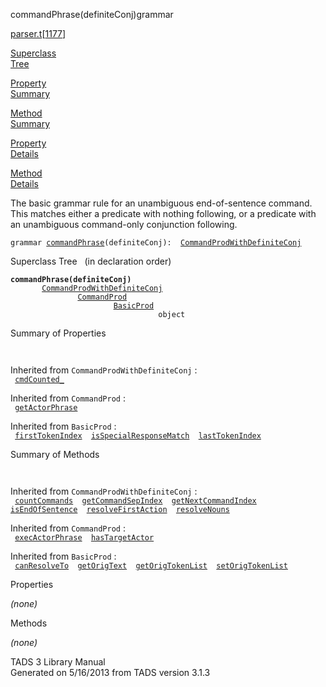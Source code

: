 ---
---
<span class="title">commandPhrase(definiteConj)</span><span class="type">grammar</span>

[parser.t](../file/parser.t.html)\[[1177](../source/parser.t.html#1177)\]

[Superclass  
Tree](#_SuperClassTree_)

[Property  
Summary](#_PropSummary_)

[Method  
Summary](#_MethodSummary_)

[Property  
Details](#_Properties_)

[Method  
Details](#_Methods_)

<div class="fdesc">

The basic grammar rule for an unambiguous end-of-sentence command. This
matches either a predicate with nothing following, or a predicate with
an unambiguous command-only conjunction following.

`grammar `<span class="gramalt">[`commandPhrase`](../object/commandPhrase.html)`(definiteConj)`</span>` :   `[`CommandProdWithDefiniteConj`](../object/CommandProdWithDefiniteConj.html)

</div>

<span id="_SuperClassTree_"></span>

<div class="mjhd">

<span class="hdln">Superclass Tree</span>   (in declaration order)

</div>

**`commandPhrase(definiteConj)`**  
`         `[`CommandProdWithDefiniteConj`](../object/CommandProdWithDefiniteConj.html)  
`                 `[`CommandProd`](../object/CommandProd.html)  
`                         `[`BasicProd`](../object/BasicProd.html)  
`                                 object`  
<span id="_PropSummary_"></span>

<div class="mjhd">

<span class="hdln">Summary of Properties</span>  

</div>

` `

Inherited from `CommandProdWithDefiniteConj` :  
` `[`cmdCounted_`](../object/CommandProdWithDefiniteConj.html#cmdCounted_)`  `

Inherited from `CommandProd` :  
` `[`getActorPhrase`](../object/CommandProd.html#getActorPhrase)`  `

Inherited from `BasicProd` :  
` `[`firstTokenIndex`](../object/BasicProd.html#firstTokenIndex)`  `[`isSpecialResponseMatch`](../object/BasicProd.html#isSpecialResponseMatch)`  `[`lastTokenIndex`](../object/BasicProd.html#lastTokenIndex)`  `

<span id="_MethodSummary_"></span>

<div class="mjhd">

<span class="hdln">Summary of Methods</span>  

</div>

` `

Inherited from `CommandProdWithDefiniteConj` :  
` `[`countCommands`](../object/CommandProdWithDefiniteConj.html#countCommands)`  `[`getCommandSepIndex`](../object/CommandProdWithDefiniteConj.html#getCommandSepIndex)`  `[`getNextCommandIndex`](../object/CommandProdWithDefiniteConj.html#getNextCommandIndex)`  `[`isEndOfSentence`](../object/CommandProdWithDefiniteConj.html#isEndOfSentence)`  `[`resolveFirstAction`](../object/CommandProdWithDefiniteConj.html#resolveFirstAction)`  `[`resolveNouns`](../object/CommandProdWithDefiniteConj.html#resolveNouns)`  `

Inherited from `CommandProd` :  
` `[`execActorPhrase`](../object/CommandProd.html#execActorPhrase)`  `[`hasTargetActor`](../object/CommandProd.html#hasTargetActor)`  `

Inherited from `BasicProd` :  
` `[`canResolveTo`](../object/BasicProd.html#canResolveTo)`  `[`getOrigText`](../object/BasicProd.html#getOrigText)`  `[`getOrigTokenList`](../object/BasicProd.html#getOrigTokenList)`  `[`setOrigTokenList`](../object/BasicProd.html#setOrigTokenList)`  `

<span id="_Properties_"></span>

<div class="mjhd">

<span class="hdln">Properties</span>  

</div>

*(none)* <span id="_Methods_"></span>

<div class="mjhd">

<span class="hdln">Methods</span>  

</div>

*(none)*

<div class="ftr">

TADS 3 Library Manual  
Generated on 5/16/2013 from TADS version 3.1.3

</div>
